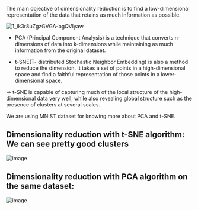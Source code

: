 The main objective of dimensionality reduction is to find a low-dimensional representation of the data that retains as much information as possible.

![1_ik3r8uZgzGVGA-bgQVIyaw](https://user-images.githubusercontent.com/49324230/139245800-ba0d899a-c471-4469-8556-13764cdcbd62.gif)

* PCA (Principal Component Analysis) is a technique that converts n-dimensions of data into k-dimensions while maintaining as much information from the original dataset. 

* t-SNE(T- distributed Stochastic Neighbor Embedding) is also a method to reduce the dimension. It takes a set of points in a high-dimensional space and find a faithful representation of those points in a lower-dimensional space.

=> t-SNE is capable of capturing much of the local structure of the high-dimensional data very well, while also revealing global structure such as the presence of clusters at several scales.


We are using MNIST dataset for knowing more about PCA and t-SNE.


## Dimensionality reduction with t-SNE algorithm: We can see pretty good clusters
![image](https://user-images.githubusercontent.com/49324230/139650063-75fde03c-d6cb-41a7-8fc8-200cb854e22a.png)


## Dimensionality reduction with PCA algorithm on the same dataset: 
![image](https://user-images.githubusercontent.com/49324230/139650194-f8c124a2-7b11-4e57-bc8c-19475f66c277.png)
